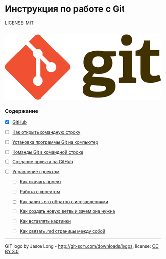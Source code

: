 # Инструкция по работе с Git

LICENSE: [MIT](./license.md)

![git logo](./img/git-logo.png)
---

### Содержание

- [x] [GitHub](./GitHub.md)

- [ ] [Как открыть командную строку](./Как_открыть_командную_строку.md)

- [ ] [Установка программы Git на компьютер](./Установка_программы_Git_на_компьютер.md)

- [ ] [Команды Git в командной строке](./Команды_Git_в_командной_строке.md)

- [ ] [Создание проекта на GitHub](./Создание_проекта_на_GidHub.md)

- [ ] [Управление проектом](./Управление_проектом.md)

  - [ ] [Как скачать проект](./Как_скачать_проект.md)

  - [ ] [Работа с проектом](./Работа_с_проектом.md)

  - [ ] [Как залить его обратно с исправлениями](./Как_залить_его_обратно_с_исправлениями.md)

  - [ ] [Как создать новую ветвь и зачем она нужна](./Как_создать_новую_ветвь_и_зачем_она_нужна.md)

  - [ ] [Как вставлять картинки](./Как_вставлять_картинки.md)

  - [ ] [Как связать .md страницы между собой](./Как_связать_.md_страницы_между_собой.md)

---

GIT logo by Jason Long - http://git-scm.com/downloads/logos,
license: [CC BY 3.0](https://creativecommons.org/licenses/by/3.0/)